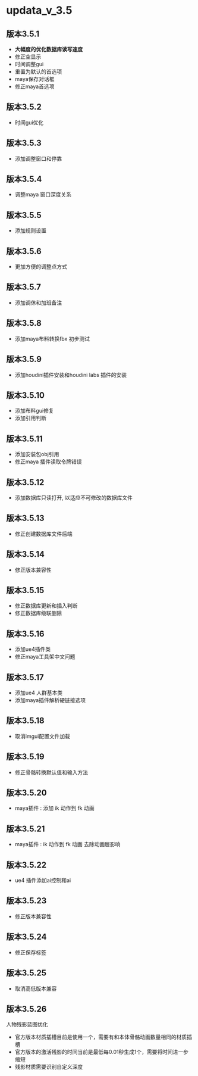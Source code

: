 # updata_v_3.5

## 版本3.5.1

- **大幅度的优化数据库读写速度**
- 修正空显示
- 时间调整gui
- 重置为默认的首选项
- maya保存对话框
- 修正maya首选项

## 版本3.5.2

- 时间gui优化

## 版本3.5.3

- 添加调整窗口和停靠

## 版本3.5.4

- 调整maya 窗口深度关系

## 版本3.5.5

- 添加规则设置

## 版本3.5.6

- 更加方便的调整点方式

## 版本3.5.7

- 添加调休和加班备注

## 版本3.5.8

- 添加maya布料转换fbx 初步测试

## 版本3.5.9

- 添加houdini插件安装和houdini labs 插件的安装

## 版本3.5.10

- 添加布料gui修复
- 添加引用判断

## 版本3.5.11

- 添加安装包obj引用
- 修正maya 插件读取令牌错误

## 版本3.5.12

- 添加数据库只读打开, 以适应不可修改的数据库文件

## 版本3.5.13

- 修正创建数据库文件后端

## 版本3.5.14

- 修正版本兼容性

## 版本3.5.15

- 修正数据库更新和插入判断
- 修正数据库级联删除

## 版本3.5.16

- 添加ue4插件类
- 修正maya工具架中文问题

## 版本3.5.17

- 添加ue4 人群基本类
- 添加maya插件解析硬链接选项

## 版本3.5.18

- 取消imgui配置文件加载

## 版本3.5.19

- 修正骨骼转换默认值和输入方法

## 版本3.5.20

- maya插件 : 添加 ik 动作到 fk 动画

## 版本3.5.21

- maya插件 : ik 动作到 fk 动画 去除动画层影响

## 版本3.5.22

- ue4 插件添加ai控制和ai

## 版本3.5.23

- 修正版本兼容性

## 版本3.5.24

- 修正保存标签

## 版本3.5.25

- 取消高低版本兼容

## 版本3.5.26

人物残影蓝图优化

- 官方版本材质插槽目前是使用一个，需要有和本体骨骼动画数量相同的材质插槽
- 官方版本的激活残影的时间当前是最低每0.01秒生成1个，需要将时间进一步缩短
- 残影材质需要识别自定义深度
